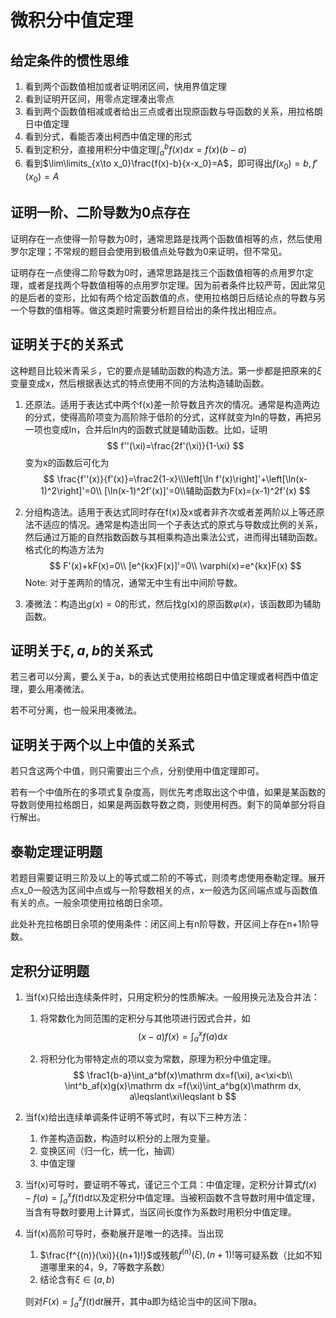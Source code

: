 # 微积分中值定理

## 给定条件的惯性思维

1. 看到两个函数值相加或者证明闭区间，快用界值定理
2. 看到证明开区间，用零点定理凑出零点
3. 看到两个函数值相减或者给出三点或者出现原函数与导函数的关系，用拉格朗日中值定理
4. 看到分式，看能否凑出柯西中值定理的形式
5. 看到定积分，直接用积分中值定理$\int_a^b f(x)\mathrm dx=f(x)(b-a)$
6. 看到$\lim\limits_{x\to x_0}\frac{f(x)-b}{x-x_0}=A$，即可得出$f(x_0)=b,f'(x_0)=A$

## 证明一阶、二阶导数为0点存在

证明存在一点使得一阶导数为0时，通常思路是找两个函数值相等的点，然后使用罗尔定理；不常规的题目会使用到极值点处导数为0来证明，但不常见。

证明存在一点使得二阶导数为0时，通常思路是找三个函数值相等的点用罗尔定理，或者是找两个导数值相等的点用罗尔定理。因为前者条件比较严苛，因此常见的是后者的变形，比如有两个给定函数值的点，使用拉格朗日后结论点的导数与另一个导数的值相等。做这类题时需要分析题目给出的条件找出相应点。

## 证明关于$\xi$的关系式

这种题目比较米青采彡，它的要点是辅助函数的构造方法。第一步都是把原来的$\xi$变量变成x，然后根据表达式的特点使用不同的方法构造辅助函数。

1. 还原法。适用于表达式中两个f(x)差一阶导数且齐次的情况。通常是构造两边的分式，使得高阶项变为高阶除于低阶的分式，这样就变为ln的导数，再把另一项也变成ln，合并后ln内的函数式就是辅助函数。比如，证明
   $$
   f''(\xi)=\frac{2f'(\xi)}{1-\xi}
   $$
   变为x的函数后可化为
   $$
   \frac{f''(x)}{f'(x)}=\frac2{1-x}\\\left[\ln f'(x)\right]'+\left[\ln(x-1)^2\right]'=0\\
   [\ln(x-1)^2f'(x)]'=0\\辅助函数为F(x)=(x-1)^2f'(x)
   $$

2. 分组构造法。适用于表达式同时存在f(x)及x或者非齐次或者差两阶以上等还原法不适应的情况。通常是构造出同一个子表达式的原式与导数成比例的关系，然后通过万能的自然指数函数与其相乘构造出乘法公式，进而得出辅助函数。格式化的构造方法为
   $$
   F'(x)+kF(x)=0\\
   [e^{kx}F(x)]'=0\\
   \varphi(x)=e^{kx}F(x)
   $$
   Note: 对于差两阶的情况，通常无中生有出中间阶导数。

3. 凑微法：构造出$g(x)=0$的形式，然后找g(x)的原函数$\varphi(x)$，该函数即为辅助函数。

## 证明关于$\xi,a,b$的关系式

若三者可以分离，要么关于a，b的表达式使用拉格朗日中值定理或者柯西中值定理，要么用凑微法。

若不可分离，也一般采用凑微法。

## 证明关于两个以上中值的关系式

若只含这两个中值，则只需要出三个点，分别使用中值定理即可。

若有一个中值所在的多项式复杂度高，则优先考虑取出这个中值，如果是某函数的导数则使用拉格朗日，如果是两函数导数之商，则使用柯西。剩下的简单部分将自行解出。

## 泰勒定理证明题

若题目需要证明三阶及以上的等式或二阶的不等式，则须考虑使用泰勒定理。展开点x_0一般选为区间中点或与一阶导数相关的点，x一般选为区间端点或与函数值有关的点。一般余项使用拉格朗日余项。

此处补充拉格朗日余项的使用条件：闭区间上有n阶导数，开区间上存在n+1阶导数。

## 定积分证明题

1. 当f(x)只给出连续条件时，只用定积分的性质解决。一般用换元法及合并法：

   1. 将常数化为同范围的定积分与其他项进行因式合并，如
      $$
      (x-a)f(x)=\int_a^xf(a)\mathrm dx
      $$

   2. 将积分化为带特定点的项以变为常数，原理为积分中值定理。
      $$
      \frac1{b-a}\int_a^bf(x)\mathrm dx=f(\xi), a<\xi<b\\
      \int^b_af(x)g(x)\mathrm dx =f(\xi)\int_a^bg(x)\mathrm dx, a\leqslant\xi\leqslant b
      $$

2. 当f(x)给出连续单调条件证明不等式时，有以下三种方法：

   1. 作差构造函数，构造时以积分的上限为变量。
   2. 变换区间（归一化，统一化，抽调）
   3. 中值定理

3. 当f(x)可导时，要证明不等式，谨记三个工具：中值定理，定积分计算式$f(x)-f(a)=\int^x_af(t)\mathrm dt$以及定积分中值定理。当被积函数不含导数时用中值定理，当含有导数时要用上计算式，当区间长度作为系数时用积分中值定理。

4. 当f(x)高阶可导时，泰勒展开是唯一的选择。当出现

   1. $\frac{f^{(n)}(\xi)}{(n+1)!}$或残骸$f^{(n)}(\xi),(n+1)!$等可疑系数（比如不知道哪里来的4，9，7等数字系数）
   2. 结论含有$\xi\in(a,b)$

   则对$F(x)=\int^x_af(t)\mathrm dt$展开，其中a即为结论当中的区间下限a。